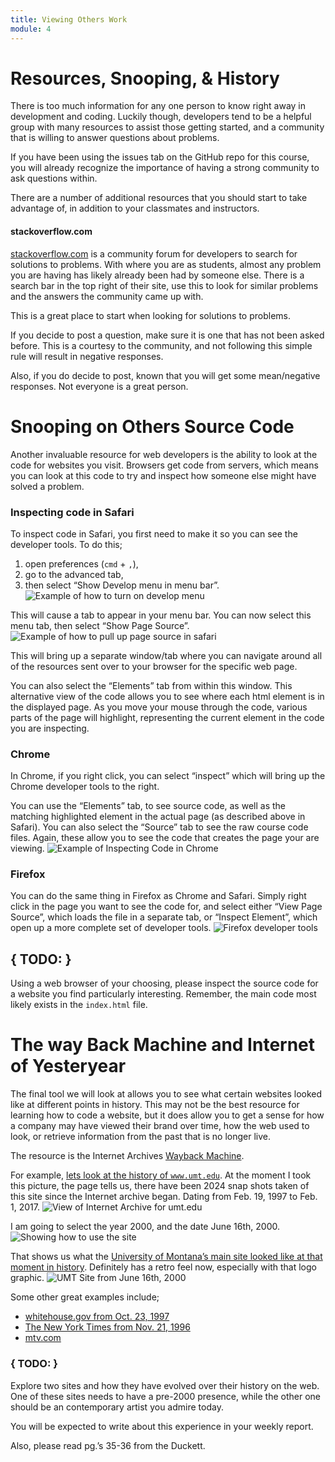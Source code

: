 ```yaml
---
title: Viewing Others Work
module: 4
---
```


# Resources, Snooping, & History

There is too much information for any one person to know right away in development and coding. Luckily though, developers tend to be a helpful group with many resources to assist those getting started, and a community that is willing to answer questions about problems.

If you have been using the issues tab on the GitHub repo for this course, you will already recognize the importance of having a strong community to ask questions within.

There are a number of additional resources that you should start to take advantage of, in addition to your classmates and instructors.

#### stackoverflow.com

[stackoverflow.com](http://stackoverflow.com) is a community forum for developers to search for solutions to problems. With where you are as students, almost any problem you  are having has likely already been had by someone else. There is a search bar in the top right of their site, use this to look for similar problems and the answers the community came up with.

This is a great place to start when looking for solutions to problems.

If you decide to post a question, make sure it is one that has not been asked before. This is a courtesy  to the community, and not following this simple rule will result in negative responses.

Also, if you do decide to post, known that you will get some mean/negative responses. Not everyone is a great person.


# Snooping on Others Source Code

Another invaluable resource for web developers is the ability to look at the code for websites you visit. Browsers get code from servers, which means you can look at this code to try and inspect how someone else might have solved a problem.

### Inspecting code in Safari

To inspect code in Safari, you first need to make it so you can see the developer tools. To do this;

1. open preferences (`cmd` + `,`),
2. go to the advanced tab,
3. then select “Show Develop menu in menu bar”. ![Example of how to turn on develop menu](../imgs/safdevelopmenu.png)

This will cause a tab to appear in your menu bar. You can now select this menu tab, then select “Show Page Source”. ![Example of how to pull up page source in safari](../imgs/safPageResource.png)

This will bring up a separate window/tab where you can navigate around all of the resources sent over to your browser for the specific web page.

You can also select the “Elements” tab from within this window. This alternative view of the code allows you to see where each html element is in the displayed page. As you move your mouse through the code, various parts of the page will highlight, representing the current element in the code you are inspecting.

### Chrome

In Chrome, if you right click, you can select “inspect” which will bring up the Chrome developer tools to the right.

You can use the “Elements” tab, to see source code, as well as the matching highlighted element in the actual page (as described above in Safari). You can also select the “Source” tab to see the raw course code files. Again, these allow you to see the code that creates the page your are viewing.  ![Example of Inspecting Code in Chrome](../imgs/chromeInspect.png)

### Firefox

You can do the same thing in Firefox as Chrome and Safari. Simply right click in the page you want to see the code for, and select either “View Page Source”, which loads the file in a separate tab, or “Inspect Element”, which open up a more complete set  of developer tools. ![Firefox developer tools](../imgs/firefoxInspect.png)

## { TODO: }

Using a web browser of your choosing, please inspect the source code for a website you find particularly interesting. Remember, the main code most likely exists in the `index.html` file.


# The way Back Machine and Internet of Yesteryear

The final tool we will look at allows you to see what certain websites looked like at different points in history. This may not be the best resource for learning how to code a website, but it does allow you to get a sense for how a company may have viewed their brand over time, how the web used to look, or retrieve information from the past that is no longer live.

The resource is the Internet Archives [Wayback Machine](https://archive.org).

For example, [lets look at the history of `www.umt.edu`](http://web.archive.org/web/20170201194752*/http://www.umt.edu/). At the moment I took this picture, the page tells us, there have been 2024 snap shots taken of this site since the Internet archive began. Dating from Feb. 19, 1997 to Feb. 1, 2017.
![View of Internet Archive for umt.edu](../imgs/umtInternetArchive.png)

I am going to select the year 2000, and the date June 16th, 2000. ![Showing how to use the site](../imgs/usingInternetArchive.png)

That shows us what the [University of Montana’s main site looked like at that moment in history](http://web.archive.org/web/20000616104233/http://www.umt.edu/). Definitely has a retro feel now, especially with that logo graphic. ![UMT Site from June 16th, 2000](../imgs/umtJune162000.png)

Some other great examples include;

- [whitehouse.gov from Oct. 23, 1997](https://web-beta.archive.org/web/19971023010656/whitehouse.gov)
- [The New York Times from Nov. 21, 1996](http://web.archive.org/web/19961121230155/http://www.nytimes.com/)
- [mtv.com](http://web.archive.org/web/19961222031059/http://www.mtv.com/)

### { TODO: }

Explore two sites and how they have evolved over their history on the web. One of these sites needs to have a pre-2000 presence, while the other one should be an contemporary artist you admire today.

You will be expected to write about this experience in your weekly report.

Also, please read pg.’s 35-36 from the Duckett.
